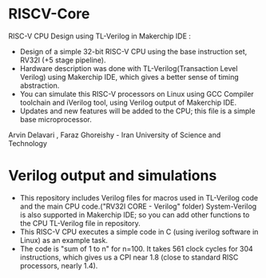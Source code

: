 # RISCV-Core
RISC-V CPU Design using TL-Verilog in Makerchip IDE :

- Design of a simple 32-bit RISC-V CPU using the base instruction set, RV32I (+5 stage pipeline).
- Hardware description was done with TL-Verilog(Transaction Level Verilog)  using Makerchip IDE, which gives a better sense of timing abstraction.
- You can simulate this RISC-V processors on Linux using GCC Compiler toolchain and iVerilog tool, using Verilog output of Makerchip IDE.
- Updates and new features will be added to the CPU; this file is a simple base microprocessor.

Arvin Delavari , Faraz Ghoreishy - Iran University of Science and Technology

# Verilog output and simulations
- This repository includes Verilog files for macros used in TL-Verilog code and the main CPU code.("RV32I CORE - Verilog" folder) 
System-Verilog is also supported in Makerchip IDE; so you can add other functions to the CPU TL-Verilog file in repository.
- This RISC-V CPU executes a simple code in C (using iverilog software in Linux) as an example task. 
- The code is "sum of 1 to n" for n=100. It takes 561 clock cycles for 304 instructions, which  gives us a CPI near 1.8 (close to standard RISC processors, nearly 1.4).
